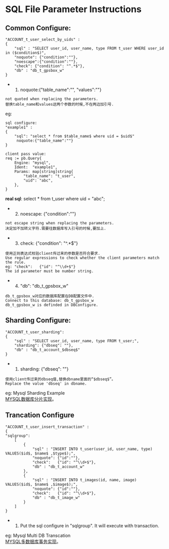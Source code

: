 # SQL File Parameter Instructions

## Common Configure:
```
"ACCOUNT_t_user_select_by_uids" :
{
    "sql" : "SELECT user_id, user_name, type FROM t_user WHERE user_id in ($condition$)",
    "noquote": {"condition":""},
    "noescape":{"condition":""},
    "check": {"condition": "^.*$"},
    "db" : "db_t_gpsbox_w"
}
```
* 1. noquote:{"table_name":"", "values":""}  
```
not quoted when replacing the parameters.
替换table_name和values这两个参数的时候,不在两边加引号.
```

eg: 
```
sql configure: 
"example1" :
{
    "sql": "select * from $table_name$ where uid = $uid$"
     noquote:{"table_name":""}
}
```

``` 
client pass value: 
req := pb.Query{
    Engine: "mysql",
    Ident:  "example1",
    Params: map[string]string{
        "table_name": "t_user",
        "uid": "abc",
    },  
} 
``` 

**real sql**: select * from t_user where uid = "abc";


* 2. noescape: {"condition":""}
```
not escape string when replacing the parameters.
决定加不加转义字符.需要往数据库写入引号的时候,要加上.
```
* 3. check: {"condition": "^.*$"}
```
使用正则表达式校验client传过来的参数是否符合要求.
Use regular expressions to check whether the client parameters match the rule.
eg: "check":   {"id": "^\\d+$"}
The id parameter must be number string.
```

* 4. "db": "db_t_gpsbox_w"
```
db_t_gpsbox_w对应的数据库配置在DB配置文件中.
Connect to this database: db_t_gpsbox_w
db_t_gpsbox_w is definded in DBConfigure.
```


## Sharding Configure:
```
"ACCOUNT_t_user_sharding":
{   
    "sql" : "SELECT user_id, user_name, type FROM t_user;",
    "sharding": {"dbseq": ""},
    "db" : "db_t_account_$dbseq$"
} 
```

* 1. sharding: {"dbseq": ""}
```
使用client传过来的dbseq值,替换dbname里面的“$dbseq$”。
Replace the value 'dbseq' in dbname. 
```

eg: Mysql Sharding Example   
[MYSQL数据库分片实现](dbproxy_sharding.md)。 


## Trancation Configure
```
"ACCOUNT_t_user_insert_transaction" : 
{   
"sqlgroup": 
    [   
        {   
            "sql" : "INSERT INTO t_user(user_id, user_name, type) VALUES($id$, $name$ ,$type$);",
            "noquote": {"id":""},
            "check":   {"id": "^\\d+$"},
            "db" : "db_t_account_w"
        },  
        {   
            "sql" : "INSERT INTO t_images(id, name, image) VALUES($id$, $name$ ,$image$);",
            "noquote": {"id":""},
            "check":   {"id": "^\\d+$"},
            "db" : "db_t_image_w"
        }   
    ]   
}
```

* 1. Put the sql configure in "sqlgroup". It will execute with transaction.   

eg: 
Mysql Multi DB Transcation  
[MYSQL多数据库事务实现](dbproxy_multi_db_transaction.md)。 


